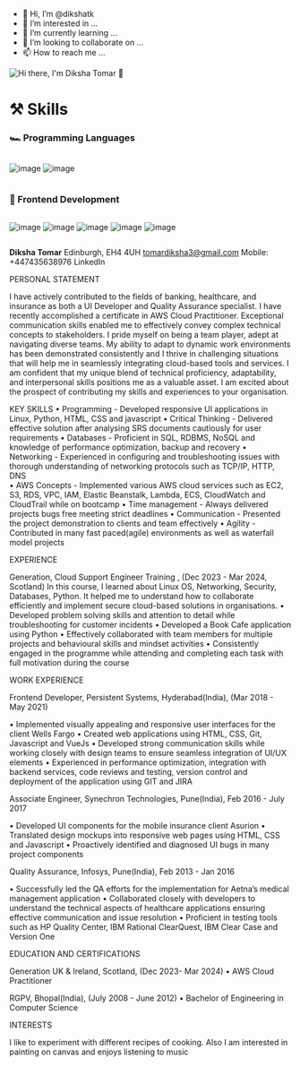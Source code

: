 - 👋 Hi, I’m @dikshatk
- 👀 I’m interested in ...
- 🌱 I’m currently learning ...
- 💞️ I’m looking to collaborate on ...
- 📫 How to reach me ...

<!---
dikshatk/dikshatk is a ✨ special ✨ repository because its `README.md` (this file) appears on your GitHub profile.
You can click the Preview link to take a look at your changes.
--->

![Hi there, I'm Diksha Tomar 👋](./asset/banner.svg)

# ⚒️ Skills

### 🏎️ Programming Languages

<div style="display: flex; gap: 0.25rem">


![image](https://img.shields.io/badge/JavaScript-323330?style=for-the-badge&logo=javascript&logoColor=F7DF1E)
![image](https://img.shields.io/badge/python-3670A0?style=for-the-badge&logo=python&logoColor=ffdd54)


</div>

### 🌋 Frontend Development

<div style="display: flex; gap: 0.25rem">

![image](https://img.shields.io/badge/Vue.js-35495E?style=for-the-badge&logo=vuedotjs&logoColor=4FC08D)
![image](https://img.shields.io/badge/Tailwind_CSS-38B2AC?style=for-the-badge&logo=tailwind-css&logoColor=white)
![image](https://img.shields.io/badge/CSS3-1572B6?style=for-the-badge&logo=css3&logoColor=white)
![image](https://img.shields.io/badge/Material%20UI-007FFF?style=for-the-badge&logo=mui&logoColor=white)
![image](https://img.shields.io/badge/Sass-CC6699?style=for-the-badge&logo=sass&logoColor=white)

</div>

**Diksha Tomar**
Edinburgh, EH4 4UH
tomardiksha3@gmail.com
Mobile: +447435638976
LinkedIn

PERSONAL STATEMENT

I have actively contributed to the fields of banking, healthcare, and insurance as both a UI Developer and Quality Assurance specialist. I have recently accomplished a certificate in AWS Cloud Practitioner. Exceptional communication skills enabled me to effectively convey complex technical concepts to stakeholders. I pride myself on being a team player, adept at navigating diverse teams. My ability to adapt to dynamic work environments has been demonstrated consistently and I thrive in challenging situations that will help me in seamlessly integrating cloud-based tools and services. I am confident that my unique blend of technical proficiency, adaptability, and interpersonal skills positions me as a valuable asset. I am excited about the prospect of contributing my skills and experiences to your organisation.

KEY SKILLS 
•	Programming - Developed responsive UI applications in Linux, Python, HTML, CSS and javascript
•	Critical Thinking - Delivered effective solution after analysing SRS documents cautiously for user requirements 
•	Databases - Proficient in SQL, RDBMS, NoSQL and knowledge of performance optimization, backup and recovery
•	Networking - Experienced in configuring and troubleshooting issues with thorough understanding of networking protocols such as TCP/IP, HTTP, DNS  
•	AWS Concepts - Implemented various AWS cloud services such as EC2, S3, RDS, VPC, IAM, Elastic Beanstalk, Lambda, ECS, CloudWatch and CloudTrail while on bootcamp 
•	Time management - Always delivered projects bugs free meeting strict deadlines
•	Communication - Presented the project demonstration to clients and team effectively
•	Agility - Contributed in many fast paced(agile) environments as well as waterfall model projects



EXPERIENCE

Generation, Cloud Support Engineer Training ,  (Dec 2023 - Mar 2024, Scotland)
In this course, I learned about Linux OS, Networking, Security, Databases, Python. It helped me to understand how to collaborate efficiently and implement secure cloud-based solutions in organisations.
•	Developed problem solving skills and attention to detail while troubleshooting for customer incidents
•	Developed a Book Cafe application using Python
•	Effectively collaborated with team members for multiple projects and behavioural skills and mindset activities
•	Consistently engaged in the programme while attending and completing each task with full motivation during the course

WORK EXPERIENCE

Frontend Developer, Persistent Systems, Hyderabad(India), (Mar 2018 - May 2021)


•	Implemented visually appealing and responsive user interfaces for the client Wells Fargo
•	Created web applications using HTML, CSS, Git, Javascript and VueJs
•	Developed strong communication skills while working closely with design teams to ensure seamless integration of UI/UX elements
•	Experienced in performance optimization, integration with backend services, code reviews and testing, version control and deployment of the application using GIT and JIRA

Associate Engineer, Synechron Technologies, Pune(India), Feb 2016 - July 2017


•	Developed UI components for the mobile insurance client Asurion
•	Translated design mockups into responsive web pages using HTML, CSS and Javascript
•	Proactively identified and diagnosed UI bugs in many project components

Quality Assurance, Infosys, Pune(India), Feb 2013 - Jan 2016


•	Successfully led the QA efforts for the implementation for Aetna’s medical management application
•	Collaborated closely with developers to understand the technical aspects of healthcare applications ensuring effective communication and issue resolution
•	Proficient in testing tools such as HP Quality Center, IBM Rational ClearQuest, IBM Clear Case and Version One

EDUCATION AND CERTIFICATIONS

Generation UK & Ireland, Scotland, (Dec 2023- Mar 2024)
•	AWS Cloud Practitioner

RGPV, Bhopal(India), (July 2008 - June 2012)
•	Bachelor of Engineering in Computer Science
 

INTERESTS

I  like to experiment with different recipes of cooking. Also I am interested in painting on canvas and enjoys listening to music

